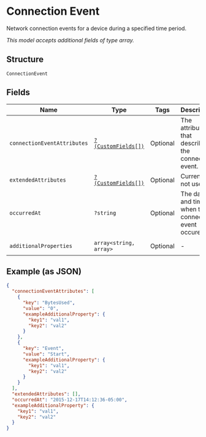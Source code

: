 
# Connection Event

Network connection events for a device during a specified time period.

*This model accepts additional fields of type array.*

## Structure

`ConnectionEvent`

## Fields

| Name | Type | Tags | Description | Getter | Setter |
|  --- | --- | --- | --- | --- | --- |
| `connectionEventAttributes` | [`?(CustomFields[])`](../../doc/models/custom-fields.md) | Optional | The attributes that describe the connection event. | getConnectionEventAttributes(): ?array | setConnectionEventAttributes(?array connectionEventAttributes): void |
| `extendedAttributes` | [`?(CustomFields[])`](../../doc/models/custom-fields.md) | Optional | Currently not used. | getExtendedAttributes(): ?array | setExtendedAttributes(?array extendedAttributes): void |
| `occurredAt` | `?string` | Optional | The date and time when the connection event occured. | getOccurredAt(): ?string | setOccurredAt(?string occurredAt): void |
| `additionalProperties` | `array<string, array>` | Optional | - | findAdditionalProperty(string key): array | additionalProperty(string key, array value): void |

## Example (as JSON)

```json
{
  "connectionEventAttributes": [
    {
      "key": "BytesUsed",
      "value": "0",
      "exampleAdditionalProperty": {
        "key1": "val1",
        "key2": "val2"
      }
    },
    {
      "key": "Event",
      "value": "Start",
      "exampleAdditionalProperty": {
        "key1": "val1",
        "key2": "val2"
      }
    }
  ],
  "extendedAttributes": [],
  "occurredAt": "2015-12-17T14:12:36-05:00",
  "exampleAdditionalProperty": {
    "key1": "val1",
    "key2": "val2"
  }
}
```

